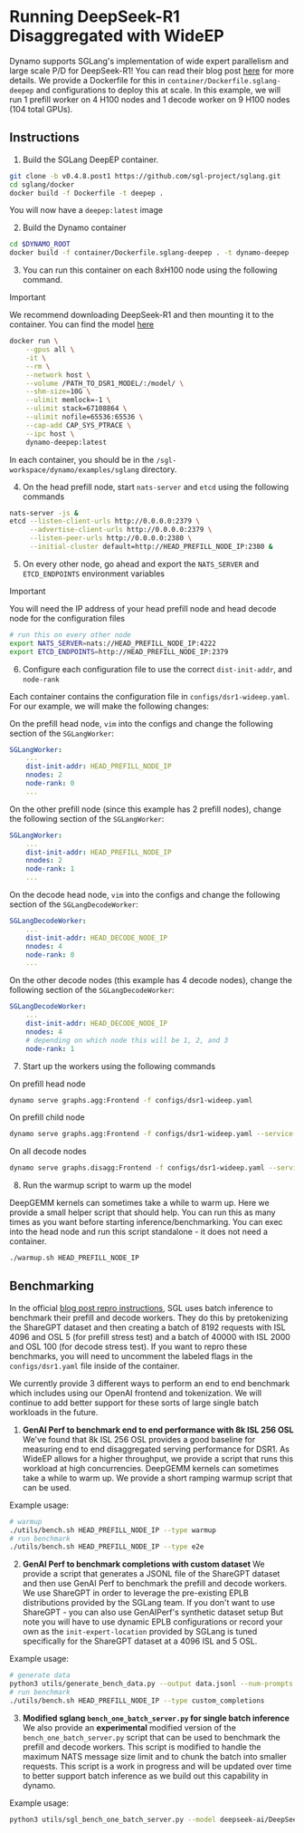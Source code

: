 <!--
SPDX-FileCopyrightText: Copyright (c) 2025 NVIDIA CORPORATION & AFFILIATES. All rights reserved.
SPDX-License-Identifier: Apache-2.0

Licensed under the Apache License, Version 2.0 (the "License");
you may not use this file except in compliance with the License.
You may obtain a copy of the License at

http://www.apache.org/licenses/LICENSE-2.0

Unless required by applicable law or agreed to in writing, software
distributed under the License is distributed on an "AS IS" BASIS,
WITHOUT WARRANTIES OR CONDITIONS OF ANY KIND, either express or implied.
See the License for the specific language governing permissions and
limitations under the License.
-->

# Running DeepSeek-R1 Disaggregated with WideEP

Dynamo supports SGLang's implementation of wide expert parallelism and large scale P/D for DeepSeek-R1! You can read their blog post [here](https://www.nvidia.com/en-us/technologies/ai/deepseek-r1-large-scale-p-d-with-wide-expert-parallelism/) for more details. We provide a Dockerfile for this in `container/Dockerfile.sglang-deepep` and configurations to deploy this at scale. In this example, we will run 1 prefill worker on 4 H100 nodes and 1 decode worker on 9 H100 nodes (104 total GPUs).

## Instructions

1. Build the SGLang DeepEP container.

```bash
git clone -b v0.4.8.post1 https://github.com/sgl-project/sglang.git
cd sglang/docker
docker build -f Dockerfile -t deepep .
```

You will now have a `deepep:latest` image

2. Build the Dynamo container

```bash
cd $DYNAMO_ROOT
docker build -f container/Dockerfile.sglang-deepep . -t dynamo-deepep --no-cache
```

3. You can run this container on each 8xH100 node using the following command.

> [!IMPORTANT]
> We recommend downloading DeepSeek-R1 and then mounting it to the container. You can find the model [here](https://huggingface.co/deepseek-ai/DeepSeek-R1)

```bash
docker run \
    --gpus all \
    -it \
    --rm \
    --network host \
    --volume /PATH_TO_DSR1_MODEL/:/model/ \
    --shm-size=10G \
    --ulimit memlock=-1 \
    --ulimit stack=67108864 \
    --ulimit nofile=65536:65536 \
    --cap-add CAP_SYS_PTRACE \
    --ipc host \
    dynamo-deepep:latest
```

In each container, you should be in the `/sgl-workspace/dynamo/examples/sglang` directory.

4. On the head prefill node, start `nats-server` and `etcd` using the following commands

```bash
nats-server -js &
etcd --listen-client-urls http://0.0.0.0:2379 \
     --advertise-client-urls http://0.0.0.0:2379 \
     --listen-peer-urls http://0.0.0.0:2380 \
     --initial-cluster default=http://HEAD_PREFILL_NODE_IP:2380 &
```

5. On every other node, go ahead and export the `NATS_SERVER` and `ETCD_ENDPOINTS` environment variables

> [!IMPORTANT]
> You will need the IP address of your head prefill node and head decode node for the configuration files

```bash
# run this on every other node
export NATS_SERVER=nats://HEAD_PREFILL_NODE_IP:4222
export ETCD_ENDPOINTS=http://HEAD_PREFILL_NODE_IP:2379
```

6. Configure each configuration file to use the correct `dist-init-addr`, and `node-rank`

Each container contains the configuration file in `configs/dsr1-wideep.yaml`. For our example, we will make the following changes:

On the prefill head node, `vim` into the configs and change the following section of the `SGLangWorker`:

```yaml
SGLangWorker:
    ...
    dist-init-addr: HEAD_PREFILL_NODE_IP
    nnodes: 2
    node-rank: 0
    ...
```

On the other prefill node (since this example has 2 prefill nodes), change the following section of the `SGLangWorker`:

```yaml
SGLangWorker:
    ...
    dist-init-addr: HEAD_PREFILL_NODE_IP
    nnodes: 2
    node-rank: 1
    ...
```

On the decode head node, `vim` into the configs and change the following section of the `SGLangDecodeWorker`:

```yaml
SGLangDecodeWorker:
    ...
    dist-init-addr: HEAD_DECODE_NODE_IP
    nnodes: 4
    node-rank: 0
    ...
```

On the other decode nodes (this example has 4 decode nodes), change the following section of the `SGLangDecodeWorker`:

```yaml
SGLangDecodeWorker:
    ...
    dist-init-addr: HEAD_DECODE_NODE_IP
    nnodes: 4
    # depending on which node this will be 1, 2, and 3
    node-rank: 1
```

7. Start up the workers using the following commands

On prefill head node

```bash
dynamo serve graphs.agg:Frontend -f configs/dsr1-wideep.yaml
```

On prefill child node

```bash
dynamo serve graphs.agg:Frontend -f configs/dsr1-wideep.yaml --service-name SGLangWorker
```

On all decode nodes

```bash
dynamo serve graphs.disagg:Frontend -f configs/dsr1-wideep.yaml --service-name SGLangDecodeWorker
```

8. Run the warmup script to warm up the model

DeepGEMM kernels can sometimes take a while to warm up. Here we provide a small helper script that should help. You can run this as many times as you want before starting inference/benchmarking. You can exec into the head node and run this script standalone - it does not need a container.

```bash
./warmup.sh HEAD_PREFILL_NODE_IP
```

## Benchmarking

In the official [blog post repro instructions](https://github.com/sgl-project/sglang/issues/6017), SGL uses batch inference to benchmark their prefill and decode workers. They do this by pretokenizing the ShareGPT dataset and then creating a batch of 8192 requests with ISL 4096 and OSL 5 (for prefill stress test) and a batch of 40000 with ISL 2000 and OSL 100 (for decode stress test). If you want to repro these benchmarks, you will need to uncomment the labeled flags in the `configs/dsr1.yaml` file inside of the container.

We currently provide 3 different ways to perform an end to end benchmark which includes using our OpenAI frontend and tokenization. We will continue to add better support for these sorts of large single batch workloads in the future.

1. **GenAI Perf to benchmark end to end performance with 8k ISL 256 OSL**
We've found that 8k ISL 256 OSL provides a good baseline for measuring end to end disaggregated serving performance for DSR1. As WideEP allows for a higher throughput, we provide a script that runs this workload at high concurrencies. DeepGEMM kernels can sometimes take a while to warm up. We provide a short ramping warmup script that can be used.

Example usage:
```bash
# warmup
./utils/bench.sh HEAD_PREFILL_NODE_IP --type warmup
# run benchmark
./utils/bench.sh HEAD_PREFILL_NODE_IP --type e2e
```

2. **GenAI Perf to benchmark completions with custom dataset**
We provide a script that generates a JSONL file of the ShareGPT dataset and then use GenAI Perf to benchmark the prefill and decode workers. We use ShareGPT in order to leverage the pre-existing EPLB distributions provided by the SGLang team. If you don't want to use ShareGPT - you can also use GenAIPerf's synthetic dataset setup But note you will have to use dynamic EPLB configurations or record your own as the `init-expert-location` provided by SGLang is tuned specifically for the ShareGPT dataset at a 4096 ISL and 5 OSL.

Example usage:
```bash
# generate data
python3 utils/generate_bench_data.py --output data.jsonl --num-prompts 8192 --input-len 4096 --output-len 5 --model deepseek-ai/DeepSeek-R1
# run benchmark
./utils/bench.sh HEAD_PREFILL_NODE_IP --type custom_completions
```

3. **Modified sglang `bench_one_batch_server.py` for single batch inference**
We also provide an **experimental** modified version of the `bench_one_batch_server.py` script that can be used to benchmark the prefill and decode workers. This script is modified to handle the maximum NATS message size limit and to chunk the batch into smaller requests. This script is a work in progress and will be updated over time to better support batch inference as we build out this capability in dynamo.

Example usage:
```bash
python3 utils/sgl_bench_one_batch_server.py --model deepseek-ai/DeepSeek-R1 --base-url http://HEAD_PREFILL_NODE_IP:8000 --batch-size 8192 --input-len 4096 --output-len 5 --skip-warmup
```